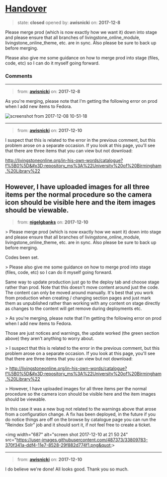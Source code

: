 # [Handover](https://github.com/livingstoneonline/livingstoneonline/issues/245)

> state: **closed** opened by: **awisnicki** on: **2017-12-8**

Please merge prod (which is now exactly how we want it) down into stage and please ensure that all branches of livingstone_online_module, livingstone_online_theme, etc. are in sync. Also please be sure to back up before merging.

Please also give me some guidance on how to merge prod into stage (files, code, etc) so I can do it myself going forward.

### Comments

---
> from: [**awisnicki**](https://github.com/livingstoneonline/livingstoneonline/issues/245#issuecomment-350314313) on: **2017-12-8**

As you&#x27;re merging, please note that I&#x27;m getting the following error on prod when I add new items to Fedora.

![screenshot from 2017-12-08 10-51-18](https://user-images.githubusercontent.com/12518623/33776326-99bf3d98-dc06-11e7-8d97-d096b910b376.png)

---
> from: [**awisnicki**](https://github.com/livingstoneonline/livingstoneonline/issues/245#issuecomment-350570260) on: **2017-12-10**

I suspect that this is related to the error in the previous comment, but this problem arose on a separate occasion. If you look at this page, you&#x27;ll see that there are three items that you can view but not download:

http://livingstoneonline.org/in-his-own-words/catalogue?f%5B0%5D&#x3D;repository_ms%3A%22University%20of%20Birmingham.%20Library%22

However, I have uploaded images for all three items per the normal procedure so the camera icon should be visible here and the item images should be viewable.
---
> from: [**nigelgbanks**](https://github.com/livingstoneonline/livingstoneonline/issues/245#issuecomment-350584530) on: **2017-12-10**

&gt; Please merge prod (which is now exactly how we want it) down into stage and please ensure that all branches of livingstone_online_module, livingstone_online_theme, etc. are in sync. Also please be sure to back up before merging.

Codes been set.

&gt; Please also give me some guidance on how to merge prod into stage (files, code, etc) so I can do it myself going forward.

Same way to update production just go to the deploy tab and choose stage rather than prod. Note that this doesn&#x27;t move content around just the code. The content can only be moved around manually. It&#x27;s best that you work from production when creating / changing section pages and just mark them as unpublished rather than working with any content on stage directly as changes to the content will get remove during deployments etc.

&gt; As you&#x27;re merging, please note that I&#x27;m getting the following error on prod when I add new items to Fedora.

Those are just notices and warnings, the update worked (the green section above) they aren&#x27;t anything to worry about.

&gt; I suspect that this is related to the error in the previous comment, but this problem arose on a separate occasion. If you look at this page, you&#x27;ll see that there are three items that you can view but not download:

&gt; http://livingstoneonline.org/in-his-own-words/catalogue?f%5B0%5D&#x3D;repository_ms%3A%22University%20of%20Birmingham.%20Library%22

&gt; However, I have uploaded images for all three items per the normal procedure so the camera icon should be visible here and the item images should be viewable.

In this case it was a new bug not related to the warnings above that arose from a configuration change. A fix has been deployed, in the future if you do notice things are off on the browse by catalogue page you can run the &quot;Reindex Solr&quot; job and it should sort it, if not feel free to create a ticket.

&lt;img width&#x3D;&quot;687&quot; alt&#x3D;&quot;screen shot 2017-12-10 at 21 50 24&quot; src&#x3D;&quot;https://user-images.githubusercontent.com/487373/33809783-370f341a-ddf4-11e7-8528-29f882d774f1.png&quot;&gt;

---
> from: [**awisnicki**](https://github.com/livingstoneonline/livingstoneonline/issues/245#issuecomment-350599103) on: **2017-12-10**

I do believe we&#x27;re done! All looks good. Thank you so much.
